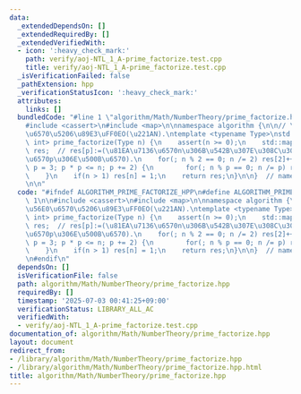 ```yaml
---
data:
  _extendedDependsOn: []
  _extendedRequiredBy: []
  _extendedVerifiedWith:
  - icon: ':heavy_check_mark:'
    path: verify/aoj-NTL_1_A-prime_factorize.test.cpp
    title: verify/aoj-NTL_1_A-prime_factorize.test.cpp
  _isVerificationFailed: false
  _pathExtension: hpp
  _verificationStatusIcon: ':heavy_check_mark:'
  attributes:
    links: []
  bundledCode: "#line 1 \"algorithm/Math/NumberTheory/prime_factorize.hpp\"\n\n\n\n\
    #include <cassert>\n#include <map>\n\nnamespace algorithm {\n\n// \u7D20\u56E0\
    \u6570\u5206\u89E3\uFF0EO(\u221AN).\ntemplate <typename Type>\nstd::map<Type,\
    \ int> prime_factorize(Type n) {\n    assert(n >= 0);\n    std::map<Type, int>\
    \ res;  // res[p]:=(\u81EA\u7136\u6570n\u306B\u542B\u307E\u308C\u308B\u7D20\u56E0\
    \u6570p\u306E\u500B\u6570).\n    for(; n % 2 == 0; n /= 2) res[2]++;\n    for(Type\
    \ p = 3; p * p <= n; p += 2) {\n        for(; n % p == 0; n /= p) res[p]++;\n\
    \    }\n    if(n > 1) res[n] = 1;\n    return res;\n}\n\n}  // namespace algorithm\n\
    \n\n"
  code: "#ifndef ALGORITHM_PRIME_FACTORIZE_HPP\n#define ALGORITHM_PRIME_FACTORIZE_HPP\
    \ 1\n\n#include <cassert>\n#include <map>\n\nnamespace algorithm {\n\n// \u7D20\
    \u56E0\u6570\u5206\u89E3\uFF0EO(\u221AN).\ntemplate <typename Type>\nstd::map<Type,\
    \ int> prime_factorize(Type n) {\n    assert(n >= 0);\n    std::map<Type, int>\
    \ res;  // res[p]:=(\u81EA\u7136\u6570n\u306B\u542B\u307E\u308C\u308B\u7D20\u56E0\
    \u6570p\u306E\u500B\u6570).\n    for(; n % 2 == 0; n /= 2) res[2]++;\n    for(Type\
    \ p = 3; p * p <= n; p += 2) {\n        for(; n % p == 0; n /= p) res[p]++;\n\
    \    }\n    if(n > 1) res[n] = 1;\n    return res;\n}\n\n}  // namespace algorithm\n\
    \n#endif\n"
  dependsOn: []
  isVerificationFile: false
  path: algorithm/Math/NumberTheory/prime_factorize.hpp
  requiredBy: []
  timestamp: '2025-07-03 00:41:25+09:00'
  verificationStatus: LIBRARY_ALL_AC
  verifiedWith:
  - verify/aoj-NTL_1_A-prime_factorize.test.cpp
documentation_of: algorithm/Math/NumberTheory/prime_factorize.hpp
layout: document
redirect_from:
- /library/algorithm/Math/NumberTheory/prime_factorize.hpp
- /library/algorithm/Math/NumberTheory/prime_factorize.hpp.html
title: algorithm/Math/NumberTheory/prime_factorize.hpp
---
```

